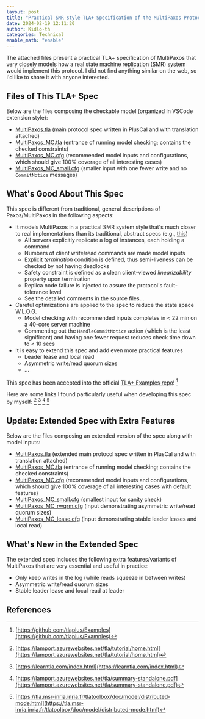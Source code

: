 ```yaml
---
layout: post
title: "Practical SMR-style TLA+ Specification of the MultiPaxos Protocol"
date: 2024-02-19 12:11:20
author: Kidlo-th
categories: Technical
enable_math: "enable"
---
```


The attached files present a practical TLA+ specification of MultiPaxos that very closely models how a real state machine replication (SMR) system would implement this protocol. I did not find anything similar on the web, so I'd like to share it with anyone interested.

## Files of This TLA+ Spec

Below are the files composing the checkable model (organized in VSCode extension style):

- [MultiPaxos.tla](/assets/file/tla-specs/multipaxos_smr_style/MultiPaxos.tla) (main protocol spec written in PlusCal and with translation attached)
- [MultiPaxos_MC.tla](/assets/file/tla-specs/multipaxos_smr_style/MultiPaxos_MC.tla) (entrance of running model checking; contains the checked constraints)
- [MultiPaxos_MC.cfg](/assets/file/tla-specs/multipaxos_smr_style/MultiPaxos_MC.cfg) (recommended model inputs and configurations, which should give 100% coverage of all interesting cases)
- [MultiPaxos_MC_small.cfg](/assets/file/tla-specs/multipaxos_smr_style/MultiPaxos_MC_small.cfg) (smaller input with one fewer write and no `CommitNotice` messages)

## What's Good About This Spec

This spec is different from traditional, general descriptions of Paxos/MultiPaxos in the following aspects:

- It models MultiPaxos in a practical SMR system style that's much closer to real implementations than its traditional, abstract specs (e.g., [this](https://github.com/tlaplus/Examples/tree/master/specifications/Paxos))
  - All servers explicitly replicate a log of instances, each holding a command
  - Numbers of client write/read commands are made model inputs
  - Explicit *termination* condition is defined, thus semi-liveness can be checked by not having deadlocks
  - Safety constraint is defined as a clean client-viewed *linearizability* property upon termination
  - Replica node failure is injected to assure the protocol's fault-tolerance level
  - See the detailed comments in the source files...
- Careful optimizations are applied to the spec to reduce the state space W.L.O.G.
  - Model checking with recommended inputs completes in < 22 min on a 40-core server machine
  - Commenting out the `HandleCommitNotice` action (which is the least significant) and having one fewer request reduces check time down to < 10 secs
- It is easy to extend this spec and add even more practical features
  - Leader lease and local read
  - Asymmetric write/read quorum sizes
  - ...

This spec has been accepted into the official [TLA+ Examples repo](https://github.com/tlaplus/Examples)! [^1]

Here are some links I found particularly useful when developing this spec by myself: [^2] [^3] [^4] [^5]

## Update: Extended Spec with Extra Features

Below are the files composing an extended version of the spec along with model inputs:

- [MultiPaxos.tla](/assets/file/tla-specs/multipaxos_smr_addon/MultiPaxos.tla) (extended main protocol spec written in PlusCal and with translation attached)
- [MultiPaxos_MC.tla](/assets/file/tla-specs/multipaxos_smr_addon/MultiPaxos_MC.tla) (entrance of running model checking; contains the checked constraints)
- [MultiPaxos_MC.cfg](/assets/file/tla-specs/multipaxos_smr_addon/MultiPaxos_MC.cfg) (recommended model inputs and configurations, which should give 100% coverage of all interesting cases with default features)
- [MultiPaxos_MC_small.cfg](/assets/file/tla-specs/multipaxos_smr_addon/MultiPaxos_MC_small.cfg) (smallest input for sanity check)
- [MultiPaxos_MC_rwqrm.cfg](/assets/file/tla-specs/multipaxos_smr_addon/MultiPaxos_MC_rwqrm.cfg) (input demonstrating asymmetric write/read quorum sizes)
- [MultiPaxos_MC_lease.cfg](/assets/file/tla-specs/multipaxos_smr_addon/MultiPaxos_MC_lease.cfg) (input demonstrating stable leader leases and local read)

## What's New in the Extended Spec

The extended spec includes the following extra features/variants of MultiPaxos that are very essential and useful in practice:

- Only keep writes in the log (while reads squeeze in between writes)
- Asymmetric write/read quorum sizes
- Stable leader lease and local read at leader

## References

[^1]: [https://github.com/tlaplus/Examples](https://github.com/tlaplus/Examples)
[^2]: [https://lamport.azurewebsites.net/tla/tutorial/home.html](https://lamport.azurewebsites.net/tla/tutorial/home.html)
[^3]: [https://learntla.com/index.html](https://learntla.com/index.html)
[^4]: [https://lamport.azurewebsites.net/tla/summary-standalone.pdf](https://lamport.azurewebsites.net/tla/summary-standalone.pdf)
[^5]: [https://tla.msr-inria.inria.fr/tlatoolbox/doc/model/distributed-mode.html](https://tla.msr-inria.inria.fr/tlatoolbox/doc/model/distributed-mode.html)
